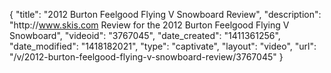 {
    "title": "2012 Burton Feelgood Flying V Snowboard Review",
    "description": "http:\/\/www.skis.com Review for the 2012 Burton Feelgood Flying V Snowboard",
    "videoid": "3767045",
    "date_created": "1411361256",
    "date_modified": "1418182021",
    "type": "captivate",
    "layout": "video",
    "url": "\/v\/2012-burton-feelgood-flying-v-snowboard-review\/3767045"
}